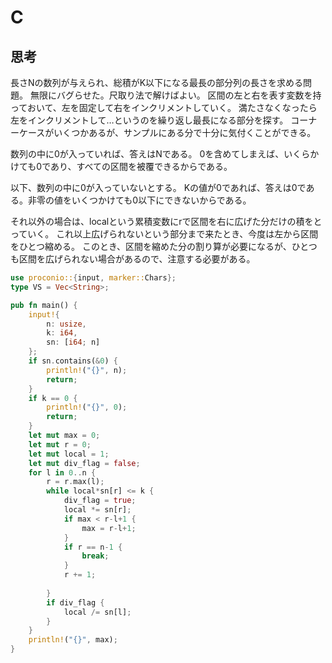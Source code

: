 # C
## 思考
長さNの数列が与えられ、総積がK以下になる最長の部分列の長さを求める問題。
無限にバグらせた。尺取り法で解けばよい。
区間の左と右を表す変数を持っておいて、左を固定して右をインクリメントしていく。
満たさなくなったら左をインクリメントして…というのを繰り返し最長になる部分を探す。
コーナーケースがいくつかあるが、サンプルにある分で十分に気付くことができる。

数列の中に0が入っていれば、答えはNである。
0を含めてしまえば、いくらかけても0であり、すべての区間を被覆できるからである。

以下、数列の中に0が入っていないとする。
Kの値が0であれば、答えは0である。非零の値をいくつかけても0以下にできないからである。

それ以外の場合は、localという累積変数にrで区間を右に広げた分だけの積をとっていく。
これ以上広げられないという部分まで来たとき、今度は左から区間をひとつ縮める。
このとき、区間を縮めた分の割り算が必要になるが、ひとつも区間を広げられない場合があるので、注意する必要がある。
```rust
use proconio::{input, marker::Chars};
type VS = Vec<String>;

pub fn main() {
    input!{
        n: usize,
        k: i64,
        sn: [i64; n]
    };
    if sn.contains(&0) {
        println!("{}", n);
        return;
    }
    if k == 0 {
        println!("{}", 0);
        return;
    }
    let mut max = 0;
    let mut r = 0;
    let mut local = 1;
    let mut div_flag = false;
    for l in 0..n {
        r = r.max(l);
        while local*sn[r] <= k {
            div_flag = true;
            local *= sn[r];
            if max < r-l+1 {
                max = r-l+1;
            }
            if r == n-1 {
                break;
            }
            r += 1;
            
        }
        if div_flag {
            local /= sn[l];
        }
    }
    println!("{}", max);
}
```